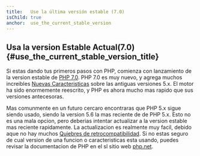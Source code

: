 ```yaml
---
title:   Use la última versión estable (7.0)
isChild: true
anchor:  use_the_current_stable_version
---
```


## Usa la version Estable Actual(7.0) {#use_the_current_stable_version_title}

Si estas dando tus primeros pasos con PHP, comienza con lanzamiento de la version estable de [PHP 7.0][php-release]. PHP 7.0 es muy nuevo, y agrega muchos increibles [Nuevas Caracteristicas](#language_highlights) sobre las antiguas versiones 5.x. El motor ha sido enormemente reescrito, y PHP es ahora mucho mas rapido que sus versiones antecesoras.

Mas comunmente en un futuro cercaro encontraras que PHP 5.x sigue siendo usado, siendo la version 5.6 la mas reciente de de PHP 5.x. Esto no es una mala opcion, pero deberias intentar actualizar a la version estable mas reciente rapidamente. La actualizacion es realmente muy facil, debido aque no hay muchos [Quiebres de retrocompatibilidad][php70-bc]. Si no estas seguro de cual version de una funcion o caracteristicas esta usando, puedes revisar la documentacion de PHP en el sl sitio web [php.net][php-docs].

[php-release]: http://php.net/downloads.php
[php-docs]: http://php.net/manual/
[php70-bc]: http://php.net/manual/migration70.incompatible.php
